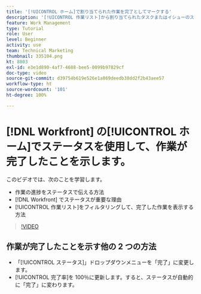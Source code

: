 ```yaml
---
title: '[!UICONTROL ホーム]で割り当てられた作業を完了としてマークする'
description: '[!UICONTROL 作業リスト]から割り当てられたタスクまたはイシューのステータスを変更して、タスクやイシューが完了したことを示す方法について説明します。次に、リストをフィルターして、完了した作業のみを表示します。'
feature: Work Management
type: Tutorial
role: User
level: Beginner
activity: use
team: Technical Marketing
thumbnail: 335104.png
kt: 8803
exl-id: e3e1d890-4af7-4688-bee5-0099b97829cf
doc-type: video
source-git-commit: d39754b619e526e1a869deedb38dd2f2b43aee57
workflow-type: ht
source-wordcount: '101'
ht-degree: 100%

---
```


# [!DNL Workfront] の[!UICONTROL ホーム]でステータスを使用して、作業が完了したことを示します。

このビデオでは、次のことを学習します。

* 作業の進捗をステータスで伝える方法
* [!DNL  Workfront] でステータスが重要な理由
* [!UICONTROL 作業リスト]をフィルタリングして、完了した作業を表示する方法

>[!VIDEO](https://video.tv.adobe.com/v/335104/?quality=12)


## 作業が完了したことを示す他の 2 つの方法

* 「[!UICONTROL ステータス]」ドロップダウンメニューを「完了」に変更します。
* [!UICONTROL 完了率]を 100％に更新します。すると、ステータスが自動的に「完了」に変わります。

<!---
learn more URLs
--->

